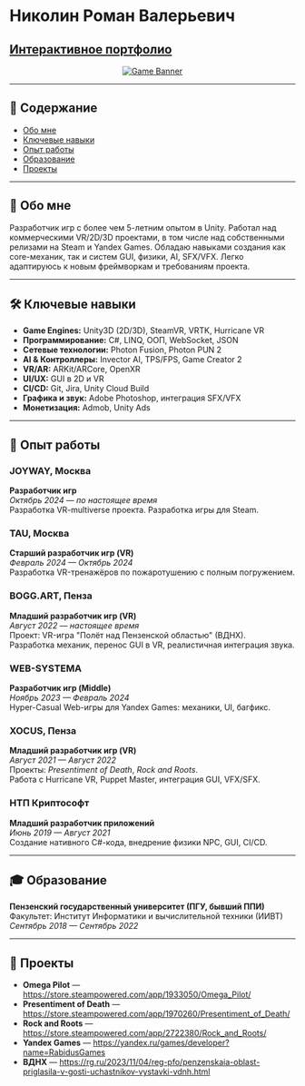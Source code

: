 
# Николин Роман Валерьевич


## [Интерактивное портфолио](https://rabidus4k.github.io/portfolio/)

<p align="center">
  <a href="https://rabidus4k.github.io/portfolio/">
    <img src="https://imgur.com/oR0Xe8l.png" alt="Game Banner" />
  </a>
</p>

---

## 📌 Содержание

- [Обо мне](#обо-мне)
- [Ключевые навыки](#ключевые-навыки)
- [Опыт работы](#опыт-работы)
- [Образование](#образование)
- [Проекты](#проекты)

---

## 🧠 Обо мне
Разработчик игр с более чем 5-летним опытом в Unity. Работал над коммерческими VR/2D/3D проектами, в том числе над собственными релизами на Steam и Yandex Games. Обладаю навыками создания как core-механик, так и систем GUI, физики, AI, SFX/VFX. Легко адаптируюсь к новым фреймворкам и требованиям проекта.

---

## 🛠️ Ключевые навыки

- **Game Engines:** Unity3D (2D/3D), SteamVR, VRTK, Hurricane VR  
- **Программирование:** C#, LINQ, ООП, WebSocket, JSON  
- **Сетевые технологии:** Photon Fusion, Photon PUN 2  
- **AI & Контроллеры:** Invector AI, TPS/FPS, Game Creator 2  
- **VR/AR:** ARKit/ARCore, OpenXR  
- **UI/UX:** GUI в 2D и VR  
- **CI/CD:** Git, Jira, Unity Cloud Build  
- **Графика и звук:** Adobe Photoshop, интеграция SFX/VFX  
- **Монетизация:** Admob, Unity Ads  

---

## 💼 Опыт работы

### JOYWAY, Москва  
**Разработчик игр**  
*Октябрь 2024 — по настоящее время*  
Разработка VR-multiverse проекта.
Разработка игры для Steam.

### TAU, Москва  
**Старший разработчик игр (VR)**  
*Февраль 2024 — Октябрь 2024*  
Разработка VR-тренажёров по пожаротушению с полным погружением.

### BOGG.ART, Пенза  
**Младший разработчик игр (VR)**  
*Август 2022 — настоящее время*  
Проект: VR-игра "Полёт над Пензенской областью" (ВДНХ).  
Разработка механик, перенос GUI в VR, реалистичная интеграция звука.

### WEB-SYSTEMA  
**Разработчик игр (Middle)**  
*Ноябрь 2023 — Февраль 2024*  
Hyper-Casual Web-игры для Yandex Games: механики, UI, багфикс.

### XOCUS, Пенза  
**Младший разработчик игр (VR)**  
*Август 2021 — Август 2022*  
Проекты: *Presentiment of Death*, *Rock and Roots*.  
Работа с Hurricane VR, Puppet Master, интеграция GUI, VFX/SFX.

### НТП Криптософт  
**Младший разработчик приложений**  
*Июнь 2019 — Август 2021*  
Создание нативного C#-кода, внедрение физики NPC, GUI, CI/CD.

---

## 🎓 Образование

**Пензенский государственный университет (ПГУ, бывший ППИ)**  
Факультет: Институт Информатики и вычислительной техники (ИИВТ)  
*Сентябрь 2018 — Сентябрь 2022*

---

## 📂 Проекты

- **Omega Pilot** — https://store.steampowered.com/app/1933050/Omega_Pilot/  
- **Presentiment of Death** — https://store.steampowered.com/app/1970260/Presentiment_of_Death/  
- **Rock and Roots** — https://store.steampowered.com/app/2722380/Rock_and_Roots/  
- **Yandex Games** — https://yandex.ru/games/developer?name=RabidusGames  
- **ВДНХ** — https://rg.ru/2023/11/04/reg-pfo/penzenskaia-oblast-priglasila-v-gosti-uchastnikov-vystavki-vdnh.html
